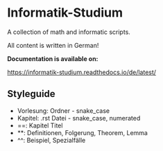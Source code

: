 # Informatik-Studium
A collection of math and informatic scripts.

All content is written in German!

**Documentation is available on:**

https://informatik-studium.readthedocs.io/de/latest/
 
Styleguide
--------------

- Vorlesung: Ordner - snake_case
- Kapitel: .rst Datei - snake_case, numerated
- ==: Kapitel Titel
- \*\*: Definitionen, Folgerung, Theorem, Lemma
- ^^: Beispiel, Spezialfälle
